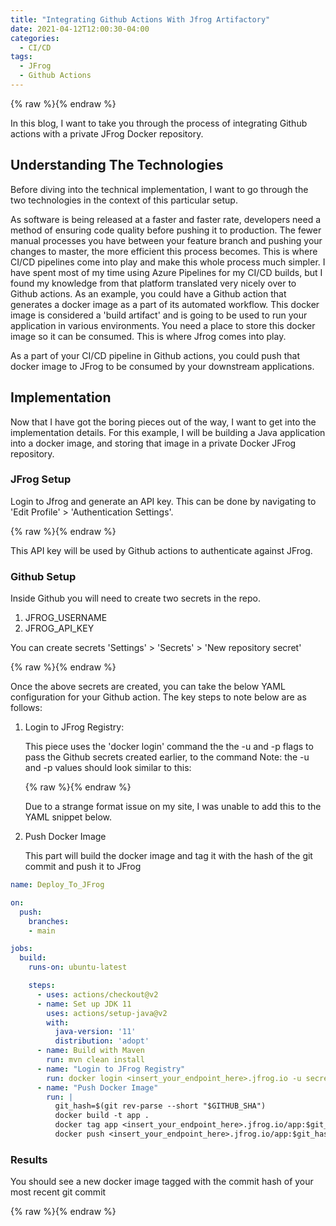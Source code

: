 ```yaml
---
title: "Integrating Github Actions With Jfrog Artifactory"
date: 2021-04-12T12:00:30-04:00
categories:
  - CI/CD
tags:
  - JFrog
  - Github Actions
---
```


{% raw %}<img src="/blog/assets/images/blog_images/github-actions-and-jfrog/jfrog.jpg" alt="">{% endraw %}

In this blog, I want to take you through the process of integrating Github actions with a private JFrog Docker repository. 

## Understanding The Technologies

Before diving into the technical implementation, I want to go through the two technologies in the context of this particular setup. 

As software is being released at a faster and faster rate, developers need a method of ensuring code quality before pushing it to production. The fewer manual processes you have between your feature branch and pushing your changes to master, the more efficient this process becomes. This is where CI/CD pipelines come into play and make this whole process much simpler. I have spent most of my time using Azure Pipelines for my CI/CD builds, but I found my knowledge from that platform translated very nicely over to Github actions. As an example, you could have a Github action that generates a docker image as a part of its automated workflow. This docker image is considered a 'build artifact' and is going to be used to run your application in various environments. You need a place to store this docker image so it can be consumed. This is where Jfrog comes into play.

As a part of your CI/CD pipeline in Github actions, you could push that docker image to JFrog to be consumed by your downstream applications.

## Implementation

Now that I have got the boring pieces out of the way, I want to get into the implementation details. For this example, I will be building a Java application into a docker image, and storing that image in a private Docker JFrog repository.

### JFrog Setup

Login to Jfrog and generate an API key. This can be done by navigating to 'Edit Profile' > 'Authentication Settings'.

{% raw %}<img src="/blog/assets/images/blog_images/github-actions-and-jfrog/jfrog_api_key.PNG" alt="">{% endraw %}

This API key will be used by Github actions to authenticate against JFrog.

### Github Setup

Inside Github you will need to create two secrets in the repo.

1. JFROG_USERNAME
2. JFROG_API_KEY

You can create secrets 'Settings' > 'Secrets' > 'New repository secret'

{% raw %}<img src="/blog/assets/images/blog_images/github-actions-and-jfrog/github_secrets.PNG" alt="">{% endraw %}

Once the above secrets are created, you can take the below YAML configuration for your Github action. The key steps to note below are as follows:

1. Login to JFrog Registry:
    
    This piece uses the 'docker login' command the the -u and -p flags to pass the Github secrets created earlier, to the command
    Note: the -u and -p values should look similar to this:

    {% raw %}<img src="/blog/assets/images/blog_images/github-actions-and-jfrog/github_secrets_ex.PNG" alt="">{% endraw %}

     Due to a strange format issue on my site, I was unable to add this to the YAML snippet below. 

2. Push Docker Image

    This part will build the docker image and tag it with the hash of the git commit and push it to JFrog


```yaml
name: Deploy_To_JFrog

on:
  push:
    branches:
    - main

jobs:
  build:
    runs-on: ubuntu-latest

    steps:
      - uses: actions/checkout@v2
      - name: Set up JDK 11
        uses: actions/setup-java@v2
        with:
          java-version: '11'
          distribution: 'adopt'
      - name: Build with Maven
        run: mvn clean install
      - name: "Login to JFrog Registry"
        run: docker login <insert_your_endpoint_here>.jfrog.io -u secrets.JFROG_USERNAME -p secrets.JFROG_API_KEY
      - name: "Push Docker Image"
        run: |
          git_hash=$(git rev-parse --short "$GITHUB_SHA")
          docker build -t app . 
          docker tag app <insert_your_endpoint_here>.jfrog.io/app:$git_hash
          docker push <insert_your_endpoint_here>.jfrog.io/app:$git_hash
```



### Results

You should see a new docker image tagged with the commit hash of your most recent git commit

{% raw %}<img src="/blog/assets/images/blog_images/github-actions-and-jfrog/jfrog_docker_example.PNG" alt="">{% endraw %}